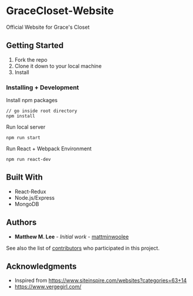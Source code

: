 # GraceCloset-Website

Official Website for Grace's Closet

## Getting Started

1. Fork the repo
2. Clone it down to your local machine
3. Install 

### Installing + Development

Install npm packages

```
// go inside root directory
npm install
```

Run local server

```
npm run start
```

Run React + Webpack Environment 
```
npm run react-dev
```


## Built With

* React-Redux
* Node.js/Express
* MongoDB

## Authors

* **Matthew M. Lee** - *Initial work* - [mattminwoolee](https://github.com/mattminwoolee)

See also the list of [contributors](https://github.com/GraceCloset-website/contributors) who participated in this project.

## Acknowledgments

* Inspired from https://www.siteinspire.com/websites?categories=63+14
* https://www.vergegirl.com/
